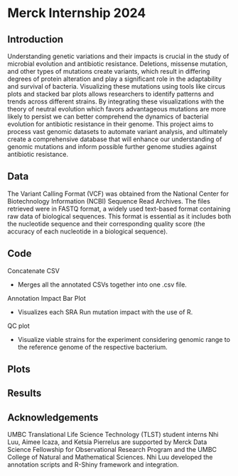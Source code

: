 <h1>Merck Internship 2024</h1>
<h2>Introduction</h2>
  <p>Understanding genetic variations and their impacts is crucial in the study of microbial evolution and antibiotic resistance. Deletions, missense mutation, and other types of mutations create variants, which result in differing degrees of protein alteration and play a significant role in the adaptability and survival of bacteria. Visualizing these mutations using tools like circus plots and stacked bar plots allows researchers to identify patterns and trends across different strains. By integrating these visualizations with the theory of neutral evolution which favors advantageous mutations are more likely to persist  we can better comprehend the dynamics of bacterial evolution for antibiotic resistance in their genome. This project aims to process vast genomic datasets to automate variant analysis, and ultimately create a comprehensive database that will enhance our understanding of genomic mutations and  inform possible further genome studies against antibiotic resistance.</p>
<h2>Data</h2>
  <p> The Variant Calling Format (VCF) was obtained from the National Center for Biotechnology Information (NCBI) Sequence Read Archives. 
  The files retrieved were in FASTQ format, a widely used text-based format containing raw data of biological sequences. This format is 
  essential as it includes both the nucleotide sequence and their corresponding quality score (the accuracy of each nucleotide in a biological sequence).
  </p>
<h2>Code</h2>
Concatenate CSV

- Merges all the annotated CSVs together into one .csv file.

Annotation Impact Bar Plot

- Visualizes each SRA Run mutation impact with the use of R.

QC plot

- Visualize viable strains for the experiment considering genomic range to the reference genome of the respective bacterium.

<h2>Plots</h2>

<h2>Results</h2>

<h2>Acknowledgements</h2>
UMBC Translational Life Science Technology (TLST) student interns Nhi Luu, Aimee Icaza, and Ketsia Pierrelus are supported by Merck Data Science Fellowship for Observational Research Program and the UMBC College of Natural and Mathematical Sciences.  Nhi Luu developed the annotation scripts and R-Shiny framework and integration. 
